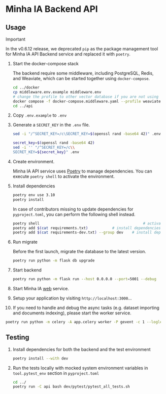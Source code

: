 # Minha IA Backend API

## Usage

> [!IMPORTANT]
> In the v0.6.12 release, we deprecated `pip` as the package management tool for Minha IA API Backend service and replaced it with `poetry`.

1. Start the docker-compose stack

   The backend require some middleware, including PostgreSQL, Redis, and Weaviate, which can be started together using `docker-compose`.

   ```bash
   cd ../docker
   cp middleware.env.example middleware.env
   # change the profile to other vector database if you are not using weaviate
   docker compose -f docker-compose.middleware.yaml --profile weaviate -p dify up -d
   cd ../api
   ```

2. Copy `.env.example` to `.env`
3. Generate a `SECRET_KEY` in the `.env` file.

   ```bash for Linux
   sed -i "/^SECRET_KEY=/c\SECRET_KEY=$(openssl rand -base64 42)" .env
   ```

   ```bash for Mac
   secret_key=$(openssl rand -base64 42)
   sed -i '' "/^SECRET_KEY=/c\\
   SECRET_KEY=${secret_key}" .env
   ```

4. Create environment.

   Minha IA API service uses [Poetry](https://python-poetry.org/docs/) to manage dependencies. You can execute `poetry shell` to activate the environment.

5. Install dependencies

   ```bash
   poetry env use 3.10
   poetry install
   ```

   In case of contributors missing to update dependencies for `pyproject.toml`, you can perform the following shell instead.

   ```bash
   poetry shell                                               # activate current environment
   poetry add $(cat requirements.txt)           # install dependencies of production and update pyproject.toml
   poetry add $(cat requirements-dev.txt) --group dev    # install dependencies of development and update pyproject.toml
   ```

6. Run migrate

   Before the first launch, migrate the database to the latest version.

   ```bash
   poetry run python -m flask db upgrade
   ```

7. Start backend

   ```bash
   poetry run python -m flask run --host 0.0.0.0 --port=5001 --debug
   ```

8. Start Minha IA [web](../web) service.
9. Setup your application by visiting `http://localhost:3000`...
10. If you need to handle and debug the async tasks (e.g. dataset importing and documents indexing), please start the worker service.

   ```bash
   poetry run python -m celery -A app.celery worker -P gevent -c 1 --loglevel INFO -Q dataset,generation,mail,ops_trace,app_deletion
   ```

## Testing

1. Install dependencies for both the backend and the test environment

   ```bash
   poetry install --with dev
   ```

2. Run the tests locally with mocked system environment variables in `tool.pytest_env` section in `pyproject.toml`

   ```bash
   cd ../
   poetry run -C api bash dev/pytest/pytest_all_tests.sh
   ```
